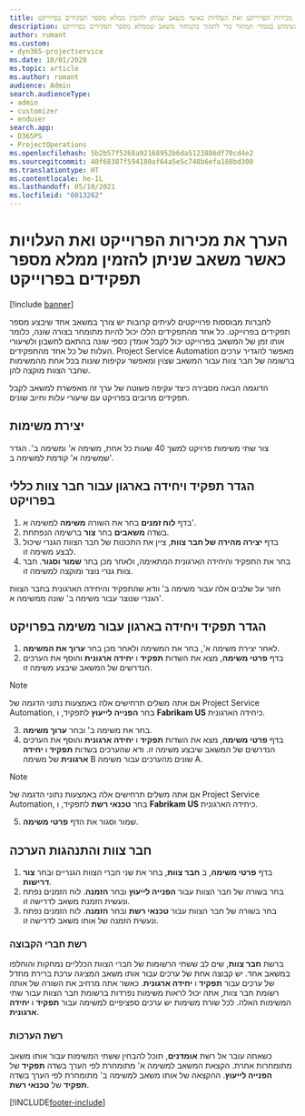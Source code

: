 ```yaml
---
title: הערך את מכירות הפרוייקט ואת העלויות כאשר משאב שניתן להזמין ממלא מספר תפקידים בפרוייקט
description: נושא זה כולל מידע על אופן השימוש בממדי תמחור כדי לתמוך בתמחור משאב שממלא מספר תפקידים בפרוייקט.
author: rumant
ms.custom:
- dyn365-projectservice
ms.date: 10/01/2020
ms.topic: article
ms.author: rumant
audience: Admin
search.audienceType:
- admin
- customizer
- enduser
search.app:
- D365PS
- ProjectOperations
ms.openlocfilehash: 5b2b57f5268a92168952b6da5123886df70cd4e2
ms.sourcegitcommit: 40f68387f594180af64a5e5c748b6efa188bd300
ms.translationtype: HT
ms.contentlocale: he-IL
ms.lasthandoff: 05/10/2021
ms.locfileid: "6013262"
---
```

# <a name="estimate-project-sales-and-costs-when-a-bookable-resource-fills-multiple-roles-for-a-project"></a>הערך את מכירות הפרוייקט ואת העלויות כאשר משאב שניתן להזמין ממלא מספר תפקידים בפרוייקט 

[!include [banner](../includes/psa-now-project-operations.md)]

לחברות מבוססות פרוייקטים לעיתים קרובות יש צורך במשאב אחד שיבצע מספר תפקידים בפרוייקט. כל אחד מהתפקידים הללו יכול להיות מתומחר בצורה שונה, כלומר אותו זמן של המשאב בפרוייקט יכול לקבל אומדן כספי שונה בהתאם לחשבון ולשיעורי העלות של כל אחד מהתפקידים. Project Service Automation מאפשר להגדיר ערכים ברשומה של חבר צוות עבור המשאב שצוין ומאפשר עקיפות שונות בכל אחת מהמשימות שחבר הצוות מוקצה להן.

הדוגמה הבאה מסבירה כיצד עקיפה פשוטה של ערך זה מאפשרת למשאב לקבל תפקידים מרובים בפרויקט עם שיעורי עלות וחיוב שונים.

## <a name="create-tasks"></a>יצירת משימות
צור שתי משימות פרויקט למשך 40 שעות כל אחת, משימה א' ומשימה ב'. הגדר שמשימה א' קודמת למשימה ב'.

## <a name="set-up-role-and-organization-unit-for-a-generic-project-team-member"></a>הגדר תפקיד ויחידה בארגון עבור חבר צוות כללי בפרויקט

1. בדף **לוח זמנים** בחר את השורה **משימה** למשימה א'. 
2. בשדה **משאבים** בחר **צור** ברשימה הנפתחת.
3. בדף **יצירה מהירה של חבר צוות**, ציין את התכונות של חבר הצוות הגנרי שיכול לבצע משימה זו.
4. בחר את התפקיד והיחידה הארגונית המתאימה, ולאחר מכן בחר **שמור וסגור**. חבר צוות גנרי נוצר ומוקצה למשימה זו. 

חזור על שלבים אלה עבור משימה ב' וודא שהתפקיד והיחידה הארגונית בחבר הצוות הגנרי שנוצר עבור משימה ב' שונה ממשימה א'. 

## <a name="set-up-role-and-organization-unit-for-a-project-task"></a>הגדר תפקיד ויחידה בארגון עבור משימה בפרויקט

1. לאחר יצירת משימה א', בחר את המשימה ולאחר מכן בחר **ערוך את המשימה**.
2. בדף **פרטי משימה**, מצא את השדות **תפקיד** ו **יחידה ארגונית** והוסף את הערכים הנדרשים של המשאב שיבצע משימה זו. 

  > [!NOTE]
  > אם אתה משלים תרחישים אלה באמצעות נתוני הדגמה של Project Service Automation, בחר **הפנייה לייעוץ** לתפקיד, ו **Fabrikam US** כיחידה הארגונית.

3. בחר את משימה ב' ובחר **ערוך משימה**.
4. בדף **פרטי משימה**, מצא את השדות **תפקיד** ו **יחידה ארגונית** והוסף את הערכים הנדרשים של המשאב שיבצע משימה זו. ודא שהערכים בשדות **תפקיד** ו **יחידה ארגונית** של משימה B שונים מהערכים עבור משימה A. 

  > [!NOTE]
  > אם אתה משלים תרחישים אלה באמצעות נתוני הדגמה של Project Service Automation, בחר **טכנאי רשת** לתפקיד, ו **Fabrikam US** כיחידה הארגונית.

5. שמור וסגור את הדף **פרטי משימה**. 

## <a name="team-member-and-estimates-behavior"></a>חבר צוות והתנהגות הערכה 

1. בדף **פרטי משימה**, ב **חבר צוות**, בחר את שני חברי הצוות הגנריים ובחר **צור דרישות**. 
2. בחר בשורה של חבר הצוות עבור **הפנייה לייעוץ** ובחר **הזמנה**. לוח הזמנים נפתח ונעשית הזמנת משאב לדרישה זו.
3. בחר בשורה של חבר הצוות עבור **טכנאי רשת** ובחר **הזמנה**. לוח הזמנים נפתח ונעשית הזמנה של אותו משאב לדרישה זו.

### <a name="team-member-grid"></a>רשת חברי הקבוצה 
ברשת **חבר צוות**, שים לב ששתי הרשומות של חברי הצוות הכלליים נמחקות והוחלפו במשאב אחד. יש קבוצה אחת של ערכים עבור אותו משאב המציגה ערכת ברירת מחדל של ערכים עבור **תפקיד** ו **יחידה ארגונית**.
כאשר אתה מרחיב את השורה של אותה רשומת חבר צוות, אתה יכול לראות משימות נפרדות ברשומת חבר הצוות עבור שתי המשימות האלה. לכל שורת משימות יש ערכים ספציפיים למשימה עבור **תפקיד** ו **יחידה ארגונית**. 

### <a name="estimates-grid"></a>רשת הערכות 
כשאתה עובר אל רשת **אומדנים**, תוכל להבחין ששתי המשימות עבור אותו משאב מתומחרות אחרת.
הקצאת המשאב למשימה א' מתומחרת לפי הערך בשדה **תפקיד** של **הפנייה לייעוץ**. ההקצאה של אותו משאב למשימה ב' מתומחרת לפי הערך בשדה **תפקיד** של **טכנאי רשת**.



[!INCLUDE[footer-include](../includes/footer-banner.md)]